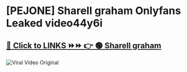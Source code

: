 
 # [PEJONE] Sharell graham Onlyfans Leaked video44y6i

## <h2><a href="https://clipsfans.com/Sharell_graham&ref=git">🔗 Click to LINKS ⏩⏩ 👉 🟢 Sharell graham </a></h2>

<a href="https://clipsfans.com/Sharell_graham&ref=git" rel="nofollow" data-target="animated-image.originalLink"><img src="https://i.ibb.co.com/xMMVF88/686577567.gif" alt="Viral Video Original" style="max-width: 100%; display: inline-block;" data-target="animated-image.originalImage"></a>

